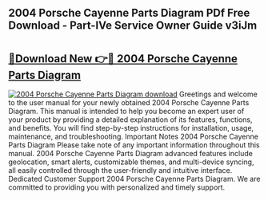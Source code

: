## 2004 Porsche Cayenne Parts Diagram PDf Free Download - Part-IVe Service Owner Guide v3iJm

# <h2><a href="http://dfsti1e.blite.top/?on=2004+Porsche+Cayenne+Parts+Diagram">🔗Download New 👉🔴 2004 Porsche Cayenne Parts Diagram</a></h2>

[![2004 Porsche Cayenne Parts Diagram download](https://i.imgur.com/lujVjoI.png)](http://dfsti1e.blite.top/?on=2004+Porsche+Cayenne+Parts+Diagram)
Greetings and welcome to the user manual for your newly obtained 2004 Porsche Cayenne Parts Diagram. This manual is intended to help you become an expert user of your product by providing a detailed explanation of its features, functions, and benefits. You will find step-by-step instructions for installation, usage, maintenance, and troubleshooting. Important Notes 2004 Porsche Cayenne Parts Diagram Please take note of any important information throughout this manual. 2004 Porsche Cayenne Parts Diagram advanced features include geolocation, smart alerts, customizable themes, and multi-device syncing, all easily controlled through the user-friendly and intuitive interface. Dedicated Customer Support 2004 Porsche Cayenne Parts Diagram. We are committed to providing you with personalized and timely support.
